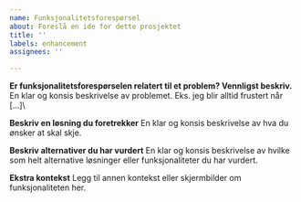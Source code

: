 ```yaml
---
name: Funksjonalitetsforespørsel
about: Foreslå en ide for dette prosjektet
title: ''
labels: enhancement
assignees: ''

---
```


**Er funksjonalitetsforespørselen relatert til et problem? Vennligst beskriv.**
En klar og konsis beskrivelse av problemet. Eks. jeg blir alltid frustert når \[...]\

**Beskriv en løsning du foretrekker**
En klar og konsis beskrivelse av hva du ønsker at skal skje.

**Beskriv alternativer du har vurdert**
En klar og konsis beskrivelse av hvilke som helt alternative løsninger eller funksjonaliteter du har vurdert.

**Ekstra kontekst**
Legg til annen kontekst eller skjermbilder om funksjonaliteten her.
